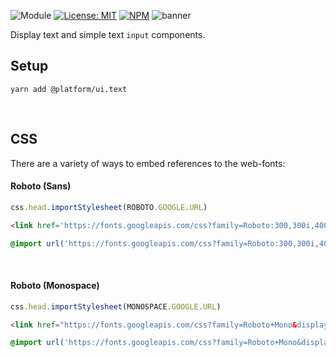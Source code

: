 ![Module](https://img.shields.io/badge/%40platform-ui.text-%23EA4E7E.svg)
[![License: MIT](https://img.shields.io/badge/license-MIT-blue.svg)](https://opensource.org/licenses/MIT)
[![NPM](https://img.shields.io/npm/v/@platform/ui.text.svg?colorB=blue&style=flat)](https://www.npmjs.com/package/@platform/ui.text)
![banner](https://user-images.githubusercontent.com/185555/57892786-65355e00-7894-11e9-8db9-315a47e46b2e.png)

Display text and simple text `input` components.

## Setup

    yarn add @platform/ui.text

<p>&nbsp;</p>


## CSS
There are a variety of ways to embed references to the web-fonts:

#### Roboto (Sans)
```typescript
css.head.importStylesheet(ROBOTO.GOOGLE.URL)
```
```html
<link href='https://fonts.googleapis.com/css?family=Roboto:300,300i,400,400i,900&display=swap' rel='stylesheet' />
```
```css
@import url('https://fonts.googleapis.com/css?family=Roboto:300,300i,400,400i,900&display=swap');
```

<p>&nbsp;</p>

#### Roboto (Monospace)
```typescript
css.head.importStylesheet(MONOSPACE.GOOGLE.URL)
```
```html
<link href="https://fonts.googleapis.com/css?family=Roboto+Mono&display=swap" rel="stylesheet">
```
```css
@import url('https://fonts.googleapis.com/css?family=Roboto+Mono&display=swap')
```

<p>&nbsp;</p>
<p>&nbsp;</p>